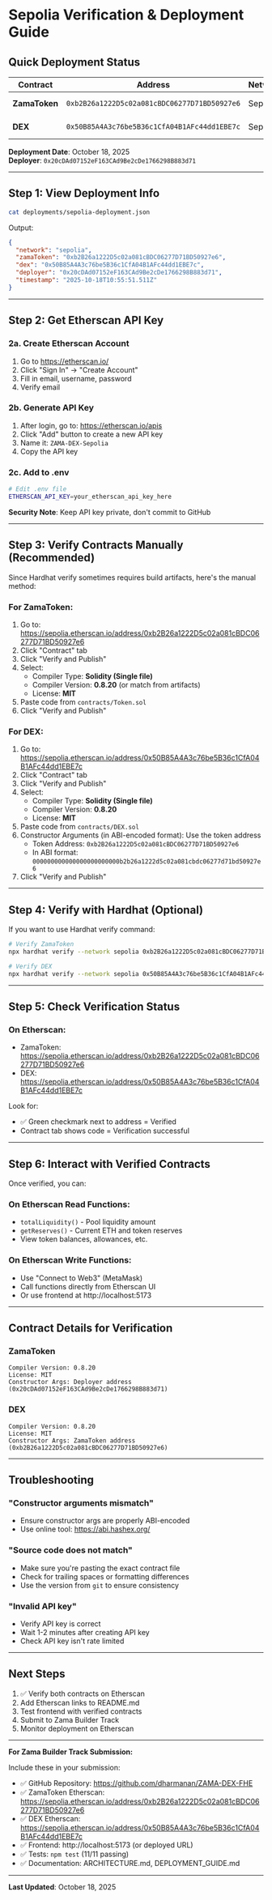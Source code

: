 # Sepolia Verification & Deployment Guide

## Quick Deployment Status

| Contract | Address | Network | Status |
|----------|---------|---------|--------|
| **ZamaToken** | `0xb2B26a1222D5c02a081cBDC06277D71BD50927e6` | Sepolia | ✅ Deployed |
| **DEX** | `0x50B85A4A3c76be5B36c1CfA04B1AFc44dd1EBE7c` | Sepolia | ✅ Deployed |

**Deployment Date**: October 18, 2025  
**Deployer**: `0x20cDAd07152eF163CAd9Be2cDe1766298B883d71`

---

## Step 1: View Deployment Info

```bash
cat deployments/sepolia-deployment.json
```

Output:
```json
{
  "network": "sepolia",
  "zamaToken": "0xb2B26a1222D5c02a081cBDC06277D71BD50927e6",
  "dex": "0x50B85A4A3c76be5B36c1CfA04B1AFc44dd1EBE7c",
  "deployer": "0x20cDAd07152eF163CAd9Be2cDe1766298B883d71",
  "timestamp": "2025-10-18T10:55:51.511Z"
}
```

---

## Step 2: Get Etherscan API Key

### 2a. Create Etherscan Account
1. Go to https://etherscan.io/
2. Click "Sign In" → "Create Account"
3. Fill in email, username, password
4. Verify email

### 2b. Generate API Key
1. After login, go to: https://etherscan.io/apis
2. Click "Add" button to create a new API key
3. Name it: `ZAMA-DEX-Sepolia`
4. Copy the API key

### 2c. Add to .env
```bash
# Edit .env file
ETHERSCAN_API_KEY=your_etherscan_api_key_here
```

**Security Note**: Keep API key private, don't commit to GitHub

---

## Step 3: Verify Contracts Manually (Recommended)

Since Hardhat verify sometimes requires build artifacts, here's the manual method:

### For ZamaToken:

1. Go to: https://sepolia.etherscan.io/address/0xb2B26a1222D5c02a081cBDC06277D71BD50927e6
2. Click "Contract" tab
3. Click "Verify and Publish"
4. Select:
   - Compiler Type: **Solidity (Single file)**
   - Compiler Version: **0.8.20** (or match from artifacts)
   - License: **MIT**
5. Paste code from `contracts/Token.sol`
6. Click "Verify and Publish"

### For DEX:

1. Go to: https://sepolia.etherscan.io/address/0x50B85A4A3c76be5B36c1CfA04B1AFc44dd1EBE7c
2. Click "Contract" tab
3. Click "Verify and Publish"
4. Select:
   - Compiler Type: **Solidity (Single file)**
   - Compiler Version: **0.8.20**
   - License: **MIT**
5. Paste code from `contracts/DEX.sol`
6. Constructor Arguments (in ABI-encoded format): Use the token address
   - Token Address: `0xb2B26a1222D5c02a081cBDC06277D71BD50927e6`
   - In ABI format: `000000000000000000000000b2b26a1222d5c02a081cbdc06277d71bd50927e6`
7. Click "Verify and Publish"

---

## Step 4: Verify with Hardhat (Optional)

If you want to use Hardhat verify command:

```bash
# Verify ZamaToken
npx hardhat verify --network sepolia 0xb2B26a1222D5c02a081cBDC06277D71BD50927e6 0x20cDAd07152eF163CAd9Be2cDe1766298B883d71

# Verify DEX
npx hardhat verify --network sepolia 0x50B85A4A3c76be5B36c1CfA04B1AFc44dd1EBE7c 0xb2B26a1222D5c02a081cBDC06277D71BD50927e6
```

---

## Step 5: Check Verification Status

### On Etherscan:
- ZamaToken: https://sepolia.etherscan.io/address/0xb2B26a1222D5c02a081cBDC06277D71BD50927e6
- DEX: https://sepolia.etherscan.io/address/0x50B85A4A3c76be5B36c1CfA04B1AFc44dd1EBE7c

Look for:
- ✅ Green checkmark next to address = Verified
- Contract tab shows code = Verification successful

---

## Step 6: Interact with Verified Contracts

Once verified, you can:

### On Etherscan Read Functions:
- `totalLiquidity()` - Pool liquidity amount
- `getReserves()` - Current ETH and token reserves
- View token balances, allowances, etc.

### On Etherscan Write Functions:
- Use "Connect to Web3" (MetaMask)
- Call functions directly from Etherscan UI
- Or use frontend at http://localhost:5173

---

## Contract Details for Verification

### ZamaToken
```
Compiler Version: 0.8.20
License: MIT
Constructor Args: Deployer address (0x20cDAd07152eF163CAd9Be2cDe1766298B883d71)
```

### DEX
```
Compiler Version: 0.8.20
License: MIT
Constructor Args: ZamaToken address (0xb2B26a1222D5c02a081cBDC06277D71BD50927e6)
```

---

## Troubleshooting

### "Constructor arguments mismatch"
- Ensure constructor args are properly ABI-encoded
- Use online tool: https://abi.hashex.org/

### "Source code does not match"
- Make sure you're pasting the exact contract file
- Check for trailing spaces or formatting differences
- Use the version from `git` to ensure consistency

### "Invalid API key"
- Verify API key is correct
- Wait 1-2 minutes after creating API key
- Check API key isn't rate limited

---

## Next Steps

1. ✅ Verify both contracts on Etherscan
2. Add Etherscan links to README.md
3. Test frontend with verified contracts
4. Submit to Zama Builder Track
5. Monitor deployment on Etherscan

---

**For Zama Builder Track Submission:**

Include these in your submission:
- ✅ GitHub Repository: https://github.com/dharmanan/ZAMA-DEX-FHE
- ✅ ZamaToken Etherscan: https://sepolia.etherscan.io/address/0xb2B26a1222D5c02a081cBDC06277D71BD50927e6
- ✅ DEX Etherscan: https://sepolia.etherscan.io/address/0x50B85A4A3c76be5B36c1CfA04B1AFc44dd1EBE7c
- ✅ Frontend: http://localhost:5173 (or deployed URL)
- ✅ Tests: `npm test` (11/11 passing)
- ✅ Documentation: ARCHITECTURE.md, DEPLOYMENT_GUIDE.md

---

**Last Updated**: October 18, 2025
